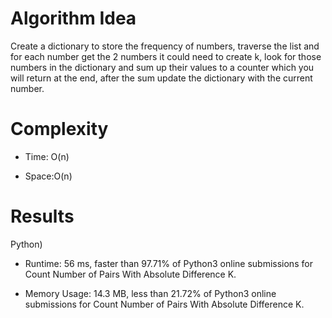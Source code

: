 # Algorithm Idea

Create a dictionary to store the frequency of numbers, traverse the list and for each number get the 2 numbers it could need to create k, look for those numbers in the dictionary and sum up their values to a counter which you will return at the end, after the sum update the dictionary with the current number.

# Complexity

- Time: O(n)

- Space:O(n)

# Results

Python)

- Runtime: 56 ms, faster than 97.71% of Python3 online submissions for Count Number of Pairs With Absolute Difference K.

- Memory Usage: 14.3 MB, less than 21.72% of Python3 online submissions for Count Number of Pairs With Absolute Difference K.
